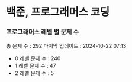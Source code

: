 # 백준, 프로그래머스 코딩
### 프로그래머스 레벨 별 문제 수
총 문제 수 : 292
마지막 업데이트 : 2024-10-22 07:13
- 0 레벨 문제 수 : 240
- 1 레벨 문제 수 : 47
- 2 레벨 문제 수 : 5

